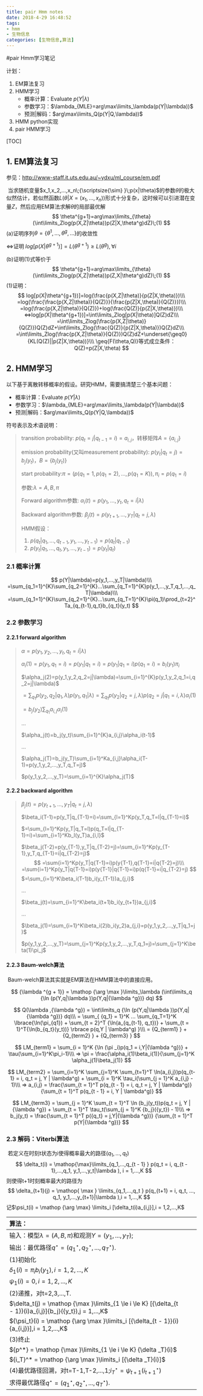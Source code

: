 ```yaml
---
title: pair Hmm notes
date: 2018-4-29 16:48:52
tags: 
- hmm
- 生物信息
categories: [生物信息,算法]
---
```


#pair Hmm学习笔记

计划：

1. EM算法复习
2. HMM学习
   - 概率计算：Evaluate $p(Y|\lambda)$
   - 参数学习：$\lambda_{MLE}=arg\max\limits_\lambda(p(Y|\lambda))$
   - 预测|解码：$arg\max\limits_Q(p(Y|Q,\lambda))$
3. HMM python实现
4. pair HMM学习

<!-- more -->

[TOC]

## 1. EM算法复习

参见：<http://www-staff.it.uts.edu.au/~ydxu/ml_course/em.pdf>

​	当求随机变量$x_1,x_2,...,x_n\;{\scriptsize{\sim} }\;p(x|\theta)$的参数$\theta$的极大似然估计，若似然函数$L(\theta|X=(x_1,...,x_n))$形式十分复杂，这时候可以引进潜在变量$Z$，然后应用EM算法求解$\theta$的局部最优解
$$
\theta^{g+1}=arg\max\limits_{\theta}(\int\limits_Zlog(p(X,Z|\theta))p(Z|X,\theta^g)dZ)\;(1)
$$
(a)证明序列$\theta=\{\theta^1,...,\theta^g,...\}$的收敛性

<=>证明$\;log[p(X|\theta^{g+1})]=L(\theta^{g+1}){\geq}L(\theta^g),\forall{i}$

(b)证明(1)式等价于
$$
\theta^{g+1}=arg\max\limits_{\theta}(\int\limits_Zlog(p(X,Z|\theta))p(Z,X|\theta^g)dZ)\;(1)
$$
(1)证明：
$$
log[p(X|\theta^{g+1})]=log(\frac{p(X,Z|\theta)}{p(Z|X,\theta)})\\\
=log(\frac{\frac{p(X,Z|\theta)}{Q(Z)}}{\frac{p(Z|X,\theta)}{Q(Z)}})\\\
=log(\frac{p(X,Z|\theta)}{Q(Z)})+log(\frac{Q(Z)}{p(Z|X,\theta)})\\\
<=>log[p(X|\theta^{g+1})]=\int\limits_Zlog[p(X|\theta)]Q(Z)dZ\\\
=\int\limits_Zlog(\frac{p(X,Z|\theta)}{Q(Z)})Q(Z)dZ+\int\limits_Zlog(\frac{Q(Z)}{p(Z|X,\theta)})Q(Z)dZ\\\
=\int\limits_Zlog(\frac{p(X,Z|\theta)}{Q(Z)})Q(Z)dZ+\underset{\geq0}{KL(Q(Z)||p(Z|X,\theta))}\\\
\geq{F(\theta,Q)}等式成立条件：Q(Z)=p(Z|X,\theta)
$$

## 2. HMM学习

以下基于离散转移概率的假设。研究HMM，需要搞清楚三个基本问题：

- 概率计算：Evaluate $p(Y|\lambda)$
- 参数学习：$\lambda_{MLE}=arg\max\limits_\lambda(p(Y|\lambda))$
- 预测|解码：$arg\max\limits_Q(p(Y|Q,\lambda))$

符号表示及术语说明：

> transition probability: $p(q_t=j|q_{t-1}=i)=a_{i,j}$，转移矩阵$A=\{a_{i,j}\}$
>
> emission probability(又叫measurement probability): $p(y_t|q_t=j)=b_j(y_t)$，$B=\{b_j(y_t)\}$
>
> start probability:$\pi=(p(q_1=1,p(q_1=2),...,p(q_1=K)),\pi_i=p(q_1=i)$
>
> 参数:$\lambda={A,B,\pi}$
>
> Forward algorithm参数: $\alpha_i(t)=p(y_1,...,y_t,q_t=i|\lambda)$
>
> Backward algorithm参数: $\beta_j(t)=p(y_{t+1},...,y_T|q_t=j,\lambda)$
>
> HMM假设：
>
> 1. $p(q_t|q_1,...,q_{t-1},y_1,...,y_{t-1})=p(q_t|q_{t-1})$
> 2. $p(y_t|q_1,...,q_t,y_1,...,y_{t-1})=p(y_t|q_t)$

### 2.1 概率计算

$$
p(Y|\lambda)=p(y_1,...,y_T|\lambda)\\\
=\sum_{q_1=1}^{K}\sum_{q_2=1}^{K}...\sum_{q_T=1}^{K}p(y_1,...,y_T,q_1,...,q_T|\lambda)\\\
=\sum_{q_1=1}^{K}\sum_{q_2=1}^{K}...\sum_{q_T=1}^{K}\pi(q_1)\prod_{t=2}^Ta_{q_{t-1},q_t}b_{q_t}(y_t)
$$

### 2.2 参数学习

#### 2.2.1 forward algorithm

> $\alpha=p(y_1,y_2,...,y_t,q_t=i|\lambda)$
>
> $\alpha_i(1)=p(y_1,q_1=i)=p(y_1|q_1=i)=p(y_1|q_1=i)p(q_1=i)=b_i(y_1)\pi_i$
>
> $\alpha_j(2)=p(y_1,y_2,q_2=j|\lambda)=\sum_{i=1}^{K}p(y_1,y_2,q_1=i,q_2=j|\lambda)$
>
> $=\sum_{q_1}p(y_2,q_2|q_1,\lambda)p(y_1,q_1|\lambda)=\sum_{q_1}p(y_2|q_2=j,\lambda)p(q_2=j|q_1=i,\lambda)\alpha_i(1)$
>
> $=b_j(y_2)\sum_{q_1}a_{i,j}\alpha_i(1)$
>
> ...
>
> $\alpha_j(t)=b_j(y_t)\sum_{i=1}^{K}a_{i,j}\alpha_i(t-1)$
>
> ...
>
> $\alpha_j(T)=b_j(y_T)\sum_{i=1}^Ka_{i,j}\alpha_i(T-1)=p(y_1,y_2,...,y_T,q_T=j)$
>
> $p(y_1,y_2,...,y_T)=\sum_{i=1}^{K}\alpha_j(T)$

#### 2.2.2 backward algorithm

> $\beta_j(t)=p(y_{t+1},...,y_T|q_t=j,\lambda)$
>
> $\beta_i(T-1)=p(y_T|q_{T-1}=i)=\sum_{l=1}^Kp(y_T,q_T=l|q_{T-1}=i)$
>
> $=\sum_{l=1}^Kp(y_T|q_T=l)p(q_T=l|q_{T-1}=i)=\sum_{i=1}^Kb_l(y_T)a_{i,l}$
>
> $\beta_j(T-2)=p(y_{T-1},y_T|q_{T-2}=j)=\sum_{i=1}^Kp(y_{T-1},y_T,q_{T-1}=i|q_{T-2}=j)$
> $$
> =\sum{i=1}^Kp(y_T|q{T-1}=i)p(y{T-1},q{T-1}=i|q{T-2}=j)\\\
> =\sum{i=1}^Kp(y_T|q{T-1}=i)p(y{T-1}|q{T-1}=i)p(q{T-1}=i|q_{T-2}=j)
> $$
> $=\sum_{i=1}^K\beta_i(T-1)b_i(y_{T-1})a_{j,i}$
>
> ...
>
> $\beta_j(t)=\sum_{i=1}^K\beta_i(t+1)b_i(y_{t+1})a_{j,i}$
>
> ...
>
> $\beta_j(1)=\sum_{i=1}^K\beta_i(2)b_i(y_2)a_{j,i}=p(y_1,y_2,...,y_T|q_1=j)$
>
> $p(y_1,y_2,...,y_T)=\sum_{j=1}^Kp(y_1,y_2,...,y_T,q_1=j)=\sum_{j=1}^K\beta(1)\pi_j$

#### 2.2.3 Baum-welch算法

​	Baum-welch算法其实就是EM算法在HMM算法中的直接应用。

$$
{\lambda ^{g + 1}} = \mathop {\arg \max }\limits_\lambda  (\int\limits_q {\ln (p(Y,q|\lambda ))p(Y,q|{\lambda ^g})} dq)
$$


$$
Q(\lambda ,{\lambda ^g}) = \int\limits_q {\ln (p(Y,q|\lambda ))p(Y,q|{\lambda ^g})} dq\\\
= \sum_{ {q_1} = 1}^K ... \sum_{q_T=1}^K  \lbrace{\ln(\pi_{q1}) + \sum_{t = 2}^T {\ln(a_{q_{t-1}, q_t})} + \sum_{t = 1}^T{\ln(b_{q_t}(y_t))} \rbrace p(q,Y | \lambda^g) }\\\
= {Q_{term1} } + {Q_{term2} } + {Q_{term3} }
$$

$$
LM_{term1} = \sum_{i = 1}^K {\ln (\pi _i)p(q_1 = i,Y|{\lambda ^g})} + \tau(\sum_{i=1}^K\pi_i-1)\\\
=> \pi = \frac{\alpha_i(1)\beta_i(1)}{\sum_{j=1}^K \alpha_j(1)\beta_j(1)}
$$


$$
LM_{term2} = \sum_{i=1}^K \sum_{j=1}^K \sum_{t=1}^T \ln(a_{i,j})p(q_{t-1} = i, q_t = j, Y | \lambda^g) + \sum_{i = 1}^K \tau_i(\sum_{j = 1}^K a_{i,j} - 1)\\\
=> a_{i,j} = \frac{\sum_{t = 1}^T p(q_{t - 1} = i, q_t = j, Y | \lambda^g)}{\sum_{t = 1}^T p(q_{t - 1} = i, Y | \lambda^g)}
$$

$$
LM_{term3} = \sum_{j = 1}^K \sum_{t = 1}^T \ln (b_j(y_t))p(q_t = j, Y | {\lambda ^g})  +  \sum_{t = 1}^T \tau_t(\sum_{j = 1}^K {b_j}({y_t})  - 1)\\\
=> b_j(y_t) = \frac{\sum_{t = 1}^T p({q_t} = j,Y|{\lambda ^g})} {\sum_{t = 1}^T p(Y|{\lambda ^g})} 
$$

### 2.3 解码：Viterbi算法

​	若定义在时刻t状态为i使得概率最大的路径$({q_1},...,{q_t})$
$$
\delta_t(i) = \mathop{\max}\limits_{q_1,...,q_{t - 1} } p(q_t = i, q_{t - 1},...,q_1, y_1,...,y_t|\lambda ), i = 1,...,K
$$
则使得t+1时刻概率最大的路径为
$$
\delta_{t+1}(j) = \mathop{ \max } \limits_{q_1,...,q_t } p(q_{t+1} = i, q_t, ..., q_1, y_1,...,y_{t+1}|\lambda ),i = 1,...,K
$$
记$\psi_t(i) = \mathop {\arg \max} \limits_i [\delta_t(i)a_{i,j}],i = 1,2,...,K$

| 算法：                                                       |      |      |
| :----------------------------------------------------------- | ---- | ---- |
| 输入：模型$\lambda  = (A,B,\pi )$和观测$Y = ({y_1},...,{y_T})$; |      |      |
| 输出：最优路径$q^{\star} = ({q_1}^{\star},{q_2}^{\star},...,{q_T}^{\star})$. |      |      |
| (1)初始化                                                    |      |      |
| ${\delta_1}(i) = \pi_i b_i(y_1),i = 1,2,...,K$               |      |      |
| ${\psi _1}(i) = 0,i = 1,2,...,K$                             |      |      |
| (2)递推，对t=2,3,...,T.                                      |      |      |
| $\delta_t(j) = \mathop {\max }\limits_{1 \le i \le K} [{\delta_{t - 1}}(i)a_{i,j}]{b_j}({y_t}),j = 1,...,K$ |      |      |
| ${\psi_t}(i) = \mathop {\arg \max }\limits_i [{\delta_{t - 1}}(i){a_{i,j}}],i = 1,2,...,K$ |      |      |
| (3)终止                                                      |      |      |
| ${p^*} = \mathop {\max }\limits_{1 \le i \le K} {\delta _T}(i)$ |      |      |
| ${i_T}^* = \mathop {\arg \max }\limits_i [{\delta _T}(i)]$   |      |      |
| (4)最优路径回溯，对t=T-1,T-2,...,1;${i_T}^{\star} = {\psi_{t + 1}}({i_{t + 1}}^{\star})$ |      |      |
| 求得最优路径$q^{\star} = ({q_1}^{\star},{q_2}^{\star},...,{q_T}^{\star})$. |      |      |